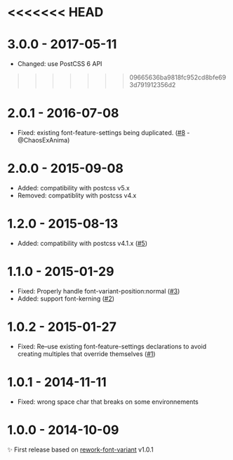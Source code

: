 <<<<<<< HEAD
=======
# 3.0.0 - 2017-05-11

- Changed: use PostCSS 6 API

>>>>>>> 09665636ba9818fc952cd8bfe693d791912356d2
# 2.0.1 - 2016-07-08

- Fixed: existing font-feature-settings being duplicated.
  ([#8](https://github.com/postcss/postcss-font-variant/pull/8) - @ChaosExAnima)

# 2.0.0 - 2015-09-08

- Added: compatibility with postcss v5.x
- Removed: compatiblity with postcss v4.x

# 1.2.0 - 2015-08-13

- Added: compatibility with postcss v4.1.x
  ([#5](https://github.com/postcss/postcss-font-variant/pull/5))

# 1.1.0 - 2015-01-29

  - Fixed: Properly handle font-variant-position:normal ([#3](https://github.com/postcss/postcss-font-variant/pull/3))
  - Added: support font-kerning ([#2](https://github.com/postcss/postcss-font-variant/pull/2))

# 1.0.2 - 2015-01-27

- Fixed: Re–use existing font-feature-settings declarations to avoid creating multiples that override themselves ([#1](https://github.com/postcss/postcss-font-variant/pull/1))

# 1.0.1 - 2014-11-11

- Fixed: wrong space char that breaks on some environnements

# 1.0.0 - 2014-10-09

✨ First release based on [rework-font-variant](https://github.com/ianstormtaylor/rework-font-variant) v1.0.1
